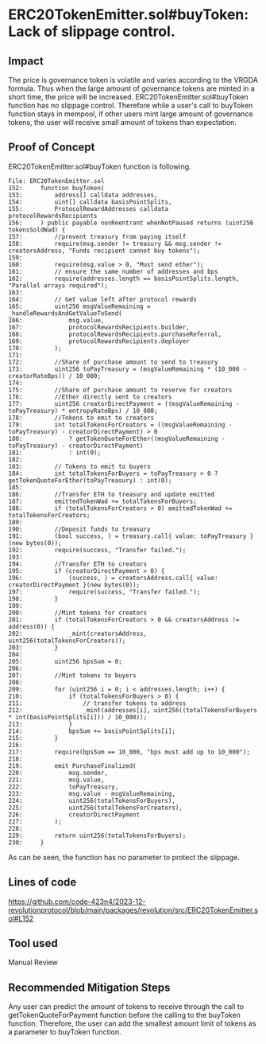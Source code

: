 # ERC20TokenEmitter.sol#buyToken: Lack of slippage control.
## Impact
The price is governance token is volatile and varies according to the VRGDA formula.
Thus when the large amount of governance tokens are minted in a short time, the price will be increased.
ERC20TokenEmitter.sol#buyToken function has no slippage control.
Therefore while a user's call to buyToken function stays in mempool, if other users mint large amount of governance tokens, the user will receive small amount of tokens than expectation.

## Proof of Concept
ERC20TokenEmitter.sol#buyToken function is following.
```solidity
File: ERC20TokenEmitter.sol
152:     function buyToken(
153:         address[] calldata addresses,
154:         uint[] calldata basisPointSplits,
155:         ProtocolRewardAddresses calldata protocolRewardsRecipients
156:     ) public payable nonReentrant whenNotPaused returns (uint256 tokensSoldWad) {
157:         //prevent treasury from paying itself
158:         require(msg.sender != treasury && msg.sender != creatorsAddress, "Funds recipient cannot buy tokens");
159: 
160:         require(msg.value > 0, "Must send ether");
161:         // ensure the same number of addresses and bps
162:         require(addresses.length == basisPointSplits.length, "Parallel arrays required");
163: 
164:         // Get value left after protocol rewards
165:         uint256 msgValueRemaining = _handleRewardsAndGetValueToSend(
166:             msg.value,
167:             protocolRewardsRecipients.builder,
168:             protocolRewardsRecipients.purchaseReferral,
169:             protocolRewardsRecipients.deployer
170:         );
171: 
172:         //Share of purchase amount to send to treasury
173:         uint256 toPayTreasury = (msgValueRemaining * (10_000 - creatorRateBps)) / 10_000;
174: 
175:         //Share of purchase amount to reserve for creators
176:         //Ether directly sent to creators
177:         uint256 creatorDirectPayment = ((msgValueRemaining - toPayTreasury) * entropyRateBps) / 10_000;
178:         //Tokens to emit to creators
179:         int totalTokensForCreators = ((msgValueRemaining - toPayTreasury) - creatorDirectPayment) > 0
180:             ? getTokenQuoteForEther((msgValueRemaining - toPayTreasury) - creatorDirectPayment)
181:             : int(0);
182: 
183:         // Tokens to emit to buyers
184:         int totalTokensForBuyers = toPayTreasury > 0 ? getTokenQuoteForEther(toPayTreasury) : int(0);
185: 
186:         //Transfer ETH to treasury and update emitted
187:         emittedTokenWad += totalTokensForBuyers;
188:         if (totalTokensForCreators > 0) emittedTokenWad += totalTokensForCreators;
189: 
190:         //Deposit funds to treasury
191:         (bool success, ) = treasury.call{ value: toPayTreasury }(new bytes(0));
192:         require(success, "Transfer failed.");
193: 
194:         //Transfer ETH to creators
195:         if (creatorDirectPayment > 0) {
196:             (success, ) = creatorsAddress.call{ value: creatorDirectPayment }(new bytes(0));
197:             require(success, "Transfer failed.");
198:         }
199: 
200:         //Mint tokens for creators
201:         if (totalTokensForCreators > 0 && creatorsAddress != address(0)) {
202:             _mint(creatorsAddress, uint256(totalTokensForCreators));
203:         }
204: 
205:         uint256 bpsSum = 0;
206: 
207:         //Mint tokens to buyers
208: 
209:         for (uint256 i = 0; i < addresses.length; i++) {
210:             if (totalTokensForBuyers > 0) {
211:                 // transfer tokens to address
212:                 _mint(addresses[i], uint256((totalTokensForBuyers * int(basisPointSplits[i])) / 10_000));
213:             }
214:             bpsSum += basisPointSplits[i];
215:         }
216: 
217:         require(bpsSum == 10_000, "bps must add up to 10_000");
218: 
219:         emit PurchaseFinalized(
220:             msg.sender,
221:             msg.value,
222:             toPayTreasury,
223:             msg.value - msgValueRemaining,
224:             uint256(totalTokensForBuyers),
225:             uint256(totalTokensForCreators),
226:             creatorDirectPayment
227:         );
228: 
229:         return uint256(totalTokensForBuyers);
230:     }
```
As can be seen, the function has no parameter to protect the slippage.

## Lines of code
https://github.com/code-423n4/2023-12-revolutionprotocol/blob/main/packages/revolution/src/ERC20TokenEmitter.sol#L152

## Tool used
Manual Review

## Recommended Mitigation Steps
Any user can predict the amount of tokens to receive through the call to getTokenQuoteForPayment function before the calling to the buyToken function.
Therefore, the user can add the smallest amount limit of tokens as a parameter to buyToken function.